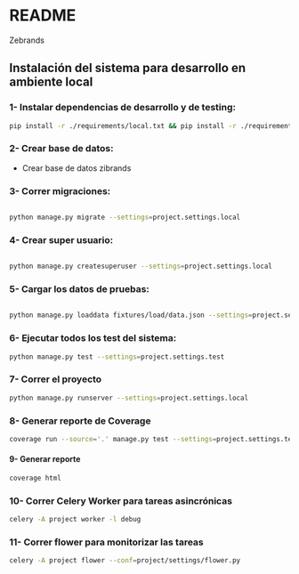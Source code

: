 # README #

Zebrands

## Instalación del sistema para desarrollo en ambiente local ##

### 1- Instalar dependencias de desarrollo y de testing:

```bash
pip install -r ./requirements/local.txt && pip install -r ./requirements/test.txt
```

### 2- Crear base de datos:

* Crear base de datos zibrands

### 3- Correr migraciones:

```bash

python manage.py migrate --settings=project.settings.local
```

### 4- Crear super usuario:

```bash

python manage.py createsuperuser --settings=project.settings.local
```

### 5- Cargar los datos de pruebas:

```bash

python manage.py loaddata fixtures/load/data.json --settings=project.settings.local
```

### 6- Ejecutar todos los test del sistema:

```bash
python manage.py test --settings=project.settings.test
```

### 7- Correr el proyecto

```bash
python manage.py runserver --settings=project.settings.local
```

### 8- Generar reporte de Coverage

```bash
coverage run --source='.' manage.py test --settings=project.settings.test
```

#### 9- Generar reporte

```bash
coverage html
```

### 10- Correr Celery Worker para tareas asincrónicas

```bash
celery -A project worker -l debug
```

### 11- Correr flower para monitorizar las tareas

```bash
celery -A project flower --conf=project/settings/flower.py
```